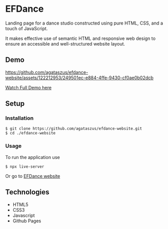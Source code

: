 # EFDance

Landing page for a dance studio constructed using pure HTML, CSS, and a touch of JavaScript.

It makes effective use of semantic HTML and responsive web design to ensure an accessible and well-structured website layout.

## Demo

https://github.com/agataszus/efdance-website/assets/122212953/249501ec-e884-4ffe-9430-cf0ae0b02dcb

[Watch Full Demo here](https://www.youtube.com/watch?v=Qbc8uFX6TPk)

## Setup

### Installation

```
$ git clone https://github.com/agataszus/efdance-website.git
$ cd ./efdance-website
```

### Usage

To run the application use 

```
$ npx live-server
```

Or go to [EFDance website](https://agataszus.github.io/efdance-website/)

## Technologies

* HTML5
* CSS3
* Javascript
* Github Pages
